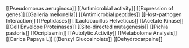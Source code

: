 [[Pseudomonas aeruginosa]]
[[Antimicrobial activity]]
[[Expression of genes]]
[[Galleria mellonella]]
[[Antimicrobial peptides]]
[[Host-pathogen Interaction]]
[[Peptidases]]
[[Lactobacillus Helveticus]]
[[Acetate Kinase]]
[[Cell Envelope Proteinases]]
[[Site-directed mutagenesis]]
[[Pichia pastoris]]
[[Ocriplasmin]]
[[Autolytic Activity]]
[[Metabolome Analysis]]
[[Carica Papaya L]]
[[Benzyl Glucosinolate]]
[[Dehydrocarpaine]]
